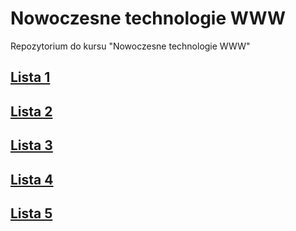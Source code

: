 # Nowoczesne technologie WWW
Repozytorium do kursu "Nowoczesne technologie WWW"

## [Lista 1](https://luk9400.github.io/ntwww/list1/)
## [Lista 2](https://luk9400.github.io/ntwww/list2/)
## [Lista 3](https://luk9400.github.io/ntwww/list3/)
## [Lista 4](https://luk9400.github.io/ntwww/list4/)
## [Lista 5](https://luk9400.github.io/ntwww/list5/)
